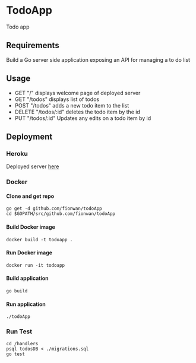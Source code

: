 # TodoApp 
Todo app 

## Requirements
Build a Go server side application exposing an API for managing a to do list

## Usage
* GET "/" displays welcome page of deployed server
* GET "/todos" displays list of todos
* POST "/todos" adds a new todo item to the list
* DELETE "/todos/:id" deletes the todo item by the id
* PUT "/todos/:id" Updates any edits on a todo item by id

## Deployment

### Heroku
Deployed server [here]("https://to-do-app-fion.herokuapp.com/")

### Docker

#### Clone and get repo
`go get -d github.com/fionwan/todoApp`\
`cd $GOPATH/src/github.com/fionwan/todoApp`

#### Build Docker image
`docker build -t todoapp .`

#### Run Docker image
`docker run -it todoapp`

#### Build application
`go build`

#### Run application 
`./todoApp`

### Run Test
`cd /handlers`\
`psql todosDB < ./migrations.sql`\
`go test`
